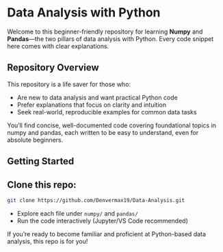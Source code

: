 # Data Analysis with Python

Welcome to this beginner-friendly repository for learning **Numpy** and **Pandas**—the two pillars of data analysis with Python. Every code snippet here comes with clear explanations.

## Repository Overview

This repository is a life saver for those who:
- Are new to data analysis and want practical Python code
- Prefer explanations that focus on clarity and intuition
- Seek real-world, reproducible examples for common data tasks

You’ll find concise, well-documented code covering foundational topics in numpy and pandas, each written to be easy to understand, even for absolute beginners.

## Getting Started

## Clone this repo:
``` bash
git clone https://github.com/Denvermax19/Data-Analysis.git
```


- Explore each file under `numpy/` and `pandas/`
- Run the code interactively (Jupyter/VS Code recommended)

If you’re ready to become familiar and proficient at Python-based data analysis, this repo is for you!
